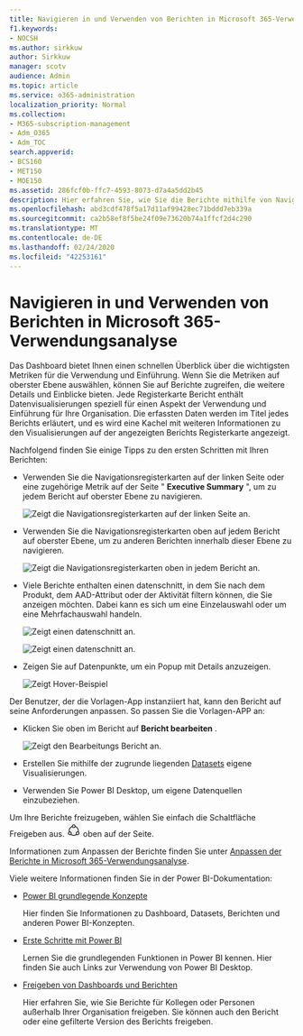 ```yaml
---
title: Navigieren in und Verwenden von Berichten in Microsoft 365-Verwendungsanalyse
f1.keywords:
- NOCSH
ms.author: sirkkuw
author: Sirkkuw
manager: scotv
audience: Admin
ms.topic: article
ms.service: o365-administration
localization_priority: Normal
ms.collection:
- M365-subscription-management
- Adm_O365
- Adm_TOC
search.appverid:
- BCS160
- MET150
- MOE150
ms.assetid: 286fcf0b-ffc7-4593-8073-d7a4a5dd2b45
description: Hier erfahren Sie, wie Sie die Berichte mithilfe von Navigationsregisterkarten und Filtern anzeigen können.
ms.openlocfilehash: abd3cdf478f5a17d11af99428ec71bddd7eb339a
ms.sourcegitcommit: ca2b58ef8f5be24f09e73620b74a1ffcf2d4c290
ms.translationtype: MT
ms.contentlocale: de-DE
ms.lasthandoff: 02/24/2020
ms.locfileid: "42253161"
---
```

# <a name="navigate-and-utilize-the-reports-in-microsoft-365-usage-analytics"></a>Navigieren in und Verwenden von Berichten in Microsoft 365-Verwendungsanalyse

Das Dashboard bietet Ihnen einen schnellen Überblick über die wichtigsten Metriken für die Verwendung und Einführung. Wenn Sie die Metriken auf oberster Ebene auswählen, können Sie auf Berichte zugreifen, die weitere Details und Einblicke bieten. Jede Registerkarte Bericht enthält Datenvisualisierungen speziell für einen Aspekt der Verwendung und Einführung für Ihre Organisation. Die erfassten Daten werden im Titel jedes Berichts erläutert, und es wird eine Kachel mit weiteren Informationen zu den Visualisierungen auf der angezeigten Berichts Registerkarte angezeigt.

Nachfolgend finden Sie einige Tipps zu den ersten Schritten mit Ihren Berichten:

- Verwenden Sie die Navigationsregisterkarten auf der linken Seite oder eine zugehörige Metrik auf der Seite " **Executive Summary** ", um zu jedem Bericht auf oberster Ebene zu navigieren.

    ![Zeigt die Navigationsregisterkarten auf der linken Seite an.](../media/navigate-usage-analytics1.png)

- Verwenden Sie die Navigationsregisterkarten oben auf jedem Bericht auf oberster Ebene, um zu anderen Berichten innerhalb dieser Ebene zu navigieren.

    ![Zeigt die Navigationsregisterkarten oben in jedem Bericht an.](../media/navigate-usage-analytics2.png)

- Viele Berichte enthalten einen datenschnitt, in dem Sie nach dem Produkt, dem AAD-Attribut oder der Aktivität filtern können, die Sie anzeigen möchten. Dabei kann es sich um eine Einzelauswahl oder um eine Mehrfachauswahl handeln.

    ![Zeigt einen datenschnitt an.](../media/navigate-usage-analytics3.png)

    ![Zeigt einen datenschnitt an.](../media/navigate-usage-analytics4.png)


- Zeigen Sie auf Datenpunkte, um ein Popup mit Details anzuzeigen.

    ![Zeigt Hover-Beispiel](../media/navigate-usage-analytics6.png)

Der Benutzer, der die Vorlagen-App instanziiert hat, kann den Bericht auf seine Anforderungen anpassen. So passen Sie die Vorlagen-APP an:

- Klicken Sie oben im Bericht auf **Bericht bearbeiten** .

    ![Zeigt den Bearbeitungs Bericht an.](../media/navigate-usage-analytics7.png)


- Erstellen Sie mithilfe der zugrunde liegenden [Datasets](usage-analytics-data-model.md) eigene Visualisierungen.

- Verwenden Sie Power BI Desktop, um eigene Datenquellen einzubeziehen.

Um Ihre Berichte freizugeben, wählen Sie einfach die Schaltfläche Freigeben aus. ![Power BI Share icon](../media/dbb0569d-2013-4f9d-ab9d-d01b09631b92.png) oben auf der Seite.

Informationen zum Anpassen der Berichte finden Sie unter [Anpassen der Berichte in Microsoft 365-Verwendungsanalyse](customize-reports.md).

Viele weitere Informationen finden Sie in der Power BI-Dokumentation:

- [Power BI grundlegende Konzepte](https://docs.microsoft.com/power-bi/service-basic-concepts)

    Hier finden Sie Informationen zu Dashboard, Datasets, Berichten und anderen Power BI-Konzepten.

- [Erste Schritte mit Power BI](https://docs.microsoft.com/power-bi/service-get-started?wt.mc_id=O365_Reports_PBI_contentpack)

    Lernen Sie die grundlegenden Funktionen in Power BI kennen. Hier finden Sie auch Links zur Verwendung von Power BI Desktop.

- [Freigeben von Dashboards und Berichten](https://docs.microsoft.com/power-bi/service-share-dashboards)

    Hier erfahren Sie, wie Sie Berichte für Kollegen oder Personen außerhalb Ihrer Organisation freigeben. Sie können auch den Bericht oder eine gefilterte Version des Berichts freigeben.
